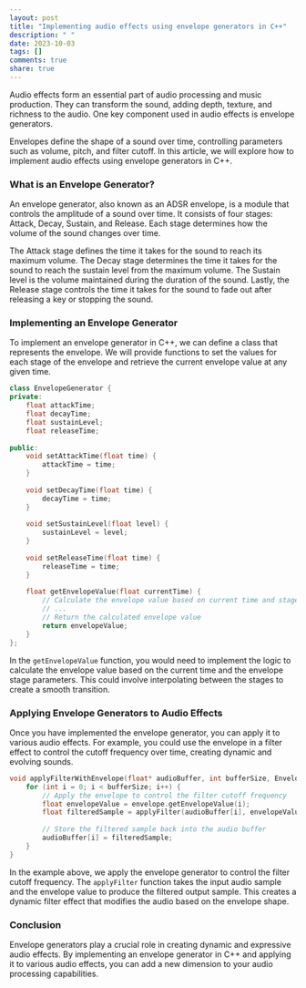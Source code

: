 ```yaml
---
layout: post
title: "Implementing audio effects using envelope generators in C++"
description: " "
date: 2023-10-03
tags: []
comments: true
share: true
---
```


Audio effects form an essential part of audio processing and music production. They can transform the sound, adding depth, texture, and richness to the audio. One key component used in audio effects is envelope generators.

Envelopes define the shape of a sound over time, controlling parameters such as volume, pitch, and filter cutoff. In this article, we will explore how to implement audio effects using envelope generators in C++.

### What is an Envelope Generator?

An envelope generator, also known as an ADSR envelope, is a module that controls the amplitude of a sound over time. It consists of four stages: Attack, Decay, Sustain, and Release. Each stage determines how the volume of the sound changes over time.

The Attack stage defines the time it takes for the sound to reach its maximum volume. The Decay stage determines the time it takes for the sound to reach the sustain level from the maximum volume. The Sustain level is the volume maintained during the duration of the sound. Lastly, the Release stage controls the time it takes for the sound to fade out after releasing a key or stopping the sound.

### Implementing an Envelope Generator

To implement an envelope generator in C++, we can define a class that represents the envelope. We will provide functions to set the values for each stage of the envelope and retrieve the current envelope value at any given time.

```cpp
class EnvelopeGenerator {
private:
    float attackTime;
    float decayTime;
    float sustainLevel;
    float releaseTime;
    
public:
    void setAttackTime(float time) {
        attackTime = time;
    }
    
    void setDecayTime(float time) {
        decayTime = time;
    }
    
    void setSustainLevel(float level) {
        sustainLevel = level;
    }
    
    void setReleaseTime(float time) {
        releaseTime = time;
    }
    
    float getEnvelopeValue(float currentTime) {
        // Calculate the envelope value based on current time and stage parameters
        // ...
        // Return the calculated envelope value
        return envelopeValue;
    }
};
```

In the `getEnvelopeValue` function, you would need to implement the logic to calculate the envelope value based on the current time and the envelope stage parameters. This could involve interpolating between the stages to create a smooth transition.

### Applying Envelope Generators to Audio Effects

Once you have implemented the envelope generator, you can apply it to various audio effects. For example, you could use the envelope in a filter effect to control the cutoff frequency over time, creating dynamic and evolving sounds.

```cpp
void applyFilterWithEnvelope(float* audioBuffer, int bufferSize, EnvelopeGenerator envelope) {
    for (int i = 0; i < bufferSize; i++) {
        // Apply the envelope to control the filter cutoff frequency
        float envelopeValue = envelope.getEnvelopeValue(i);
        float filteredSample = applyFilter(audioBuffer[i], envelopeValue);
        
        // Store the filtered sample back into the audio buffer
        audioBuffer[i] = filteredSample;
    }
}
```

In the example above, we apply the envelope generator to control the filter cutoff frequency. The `applyFilter` function takes the input audio sample and the envelope value to produce the filtered output sample. This creates a dynamic filter effect that modifies the audio based on the envelope shape.

### Conclusion

Envelope generators play a crucial role in creating dynamic and expressive audio effects. By implementing an envelope generator in C++ and applying it to various audio effects, you can add a new dimension to your audio processing capabilities.